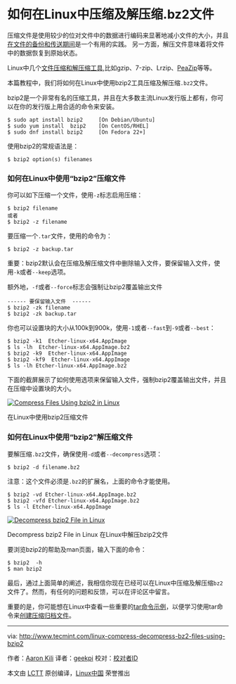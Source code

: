 如何在Linux中压缩及解压缩.bz2文件
============================================================

压缩文件是使用较少的位对文件中的数据进行编码来显著地减小文件的大小，并且[在文件的备份和传送期间][1]是一个有用的实践。 另一方面，解压文件意味着将文件中的数据恢复到原始状态。

Linux中几个[文件压缩和解压缩工具][2],比如gzip、7-zip、Lrzip、[PeaZip][3]等等。

本篇教程中，我们将如何在Linux中使用bzip2工具压缩及解压缩`.bz2`文件。

bzip2是一个非常有名的压缩工具，并且在大多数主流Linux发行版上都有，你可以在你的发行版上用合适的命令来安装。

```
$ sudo apt install bzip2     [On Debian/Ubuntu] 
$ sudo yum install  bzip2    [On CentOS/RHEL]
$ sudo dnf install bzip2     [On Fedora 22+]
```

使用bzip2的常规语法是：

```
$ bzip2 option(s) filenames 
```

### 如何在Linux中使用“bzip2”压缩文件

你可以如下压缩一个文件，使用`-z`标志启用压缩：

```
$ bzip2 filename
或者
$ bzip2 -z filename
```

要压缩一个`.tar`文件，使用的命令为：

```
$ bzip2 -z backup.tar
```

重要：bzip2默认会在压缩及解压缩文件中删除输入文件，要保留输入文件，使用`-k`或者`--keep`选项。

额外地，`-f`或者`--force`标志会强制让bzip2覆盖输出文件

```
------ 要保留输入文件  ------
$ bzip2 -zk filename
$ bzip2 -zk backup.tar
```

你也可以设置块的大小从100k到900k，使用`-1`或者`--fast`到`-9`或者`--best`：

```
$ bzip2 -k1  Etcher-linux-x64.AppImage
$ ls -lh  Etcher-linux-x64.AppImage.bz2 
$ bzip2 -k9  Etcher-linux-x64.AppImage 
$ bzip2 -kf9  Etcher-linux-x64.AppImage 
$ ls -lh Etcher-linux-x64.AppImage.bz2 
```

下面的截屏展示了如何使用选项来保留输入文件，强制bzip2覆盖输出文件，并且在压缩中设置块的大小。

[
 ![Compress Files Using bzip2 in Linux](http://www.tecmint.com/wp-content/uploads/2016/11/Compress-Files-Using-bzip2-in-Linux.png) 
][4]

在Linux中使用bzip2压缩文件

### 如何在Linux中使用“bzip2”解压缩文件

要解压缩`.bz2`文件，确保使用`-d`或者`--decompress`选项：

```
$ bzip2 -d filename.bz2
```

注意：这个文件必须是`.bz2`的扩展名，上面的命令才能使用。

```
$ bzip2 -vd Etcher-linux-x64.AppImage.bz2 
$ bzip2 -vfd Etcher-linux-x64.AppImage.bz2 
$ ls -l Etcher-linux-x64.AppImage 
```
[
 ![Decompress bzip2 File in Linux](http://www.tecmint.com/wp-content/uploads/2016/11/Decompression-bzip2-File-in-Linux.png) 
][5]

Decompress bzip2 File in Linux
在Linux中解压bzip2文件

要浏览bzip2的帮助及man页面，输入下面的命令：

```
$ bzip2  -h
$ man bzip2
```

最后，通过上面简单的阐述，我相信你现在已经可以在Linux中压缩及解压缩`bz2`文件了。然而，有任何的问题和反馈，可以在评论区中留言。

重要的是，你可能想在Linux中查看一些重要的[tar命令示例][6]，以便学习使用tar命令来[创建压缩归档文件][7]。


--------------------------------------------------------------------------------

via: http://www.tecmint.com/linux-compress-decompress-bz2-files-using-bzip2

作者：[Aaron Kili][a]
译者：[geekpi](https://github.com/geekpi)
校对：[校对者ID](https://github.com/校对者ID)

本文由 [LCTT](https://github.com/LCTT/TranslateProject) 原创编译，[Linux中国](https://linux.cn/) 荣誉推出

[a]:http://www.tecmint.com/author/aaronkili/
[1]:http://www.tecmint.com/rsync-local-remote-file-synchronization-commands/
[2]:http://www.tecmint.com/command-line-archive-tools-for-linux/
[3]:http://www.tecmint.com/peazip-linux-file-manager-and-file-archive-tool/
[4]:http://www.tecmint.com/wp-content/uploads/2016/11/Compress-Files-Using-bzip2-in-Linux.png
[5]:http://www.tecmint.com/wp-content/uploads/2016/11/Decompression-bzip2-File-in-Linux.png
[6]:http://www.tecmint.com/18-tar-command-examples-in-linux/
[7]:http://www.tecmint.com/compress-files-and-finding-files-in-linux/


